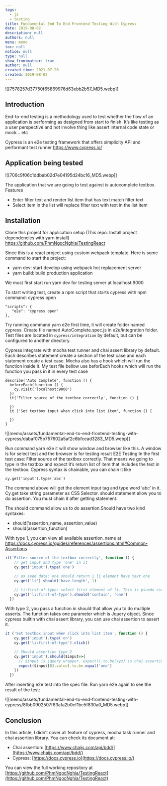```yaml
---
tags: 
  - js
  - testing
title: Fundamental End To End Frontend Testing With Cypress
date: 2019-08-02
description: null
authors: null
menu: memo
toc: null
notice: null
type: null
show_frontmatter: true
author: null
created_time: 2021-07-20
created: 2019-08-02
---
```


![[7578257d37750f65869976d63ebb2b57_MD5.webp]]


## Introduction

End-to-end testing is a methodology used to test whether the flow of an application is performing as designed from start to finish. It’s like testing as a user perspective and not involve thing like assert internal code state or mock… etc

Cypress is an e2e testing framework that offers simplicity API and performant test runner https://www.cypress.io/

## Application being tested

![[706c9f06c1ddbab02d7e04195d24bc16_MD5.webp]]


The application that we are going to test against is autocomplete textbox. Features

* Enter filter text and render list item that has text match filter text
* Select item in the list will replace filter text with text in the list item

## Installation

Clone this project for application setup (This repo. Install project dependencies with yarn install) https://github.com/PhmNgocNghia/TestingReact

Since this is a react project using custom webpack template. Here is some command to start the project:

* yarn dev: start develop using webpack hot replacement server
* yarn build: build production application

We must first start run yarn dev for testing server at localhost:9000

To start writing test, create a npm script that starts cypress with npm command: cypress open


```plain_text
"scripts": {
   "e2e": "cypress open"
},
```

Try running command yarn e2e first time, it will create folder named cypress. Create file named AutoComplete.spec.js in e2e/integration folder. Test files are located in `cypress/integration` by default, but can be configured to another directory.

Cypress integrate with mocha test runner and chai assert library by default. Each describes statement create a section of the test case and each statement create a test case. Mocha also has a hook which will run the function inside it. My test file bellow use beforEach hooks which will run the function you pass in it in every test case


```plain_text
describe('Auto Complete', function () {
  beforeEach(function () {
    cy.visit('localhost:9000')
  })
  it('Filter source of the textbox correctly', function () {

  })
  it ('Set textbox input when click into list item', function () {

  })
}
```


![[memo/assets/fundamental-end-to-end-frontend-testing-with-cypress/dabaf075b757602a5af2c6bfcead3283_MD5.webp]]


Run command yarn e2e it will show window and browser like this. A window is for select test and the browser is for testing result
E2E Testing
In the first test case: Filter source of the textbox correctly. That means we going to type in the textbox and expect it’s return list of item that includes the text in the textbox. Cypress syntax is chainable, you can chain it like

`cy.get('input').type('abc')`


The command above will get the element input tag and type word ‘abc’ in it. Cy.get take string parameter as CSS Selector. should statement allow you to do assertion. You must chain it after getting statement.


The should command allow us to do assertion.Should have two kind syntaxes:

* should(‘assertion_name, assertion_value)
* should(assertion_function)

With type 1, you can view all available assertion_name at https://docs.cypress.io/guides/references/assertions.html#Common-Assertions

```javascript
it('Filter source of the textbox correctly', function () {
    // get input and type 'one' in it
    cy.get('input').type('one')

    // as seed data: one should return 1 li element have text one
    cy.get('li').should('have.length', 1)

    // li:first-of-type: select first element of li. This is psuedo css selector
    cy.get('li:first-of-type').should('contain', 'one')
  })
```

With type 2, you pass a function in should that allow you to do multiple asserts. The function takes one parameter which is Jquery object. Since cypress builtin with chai assert library, you can use chai assertion to assert it.

```javascript
it ('Set textbox input when click into list item', function () {
    cy.get('input').type('on')
    cy.get('li:first-of-type').click()

    // Should assertion type 2
    cy.get('input').should($input=>{
      // $input is jquery wrapper. expect().to.be(xyz) is chai assertion
      expect($input[0].value).to.be.equal('one')
    })
  })
```

After inserting e2e test into the spec file. Run yarn e2e again to see the result of the test:

![[memo/assets/fundamental-end-to-end-frontend-testing-with-cypress/8fbb0902507f83afa2b0ef1bc5f830a0_MD5.webp]]


## Conclusion

In this article, I didn’t cover all feature of cypress, mocha task runner and chai assertion library. You can check its document at:

* Chai assertion: [https://www.chaijs.com/api/bdd/](https://www.chaijs.com/api/bdd/)
* Cypress: [https://docs.cypress.io](https://docs.cypress.io/)

You can view the full working repository at [https://github.com/PhmNgocNghia/TestingReact](https://github.com/PhmNgocNghia/TestingReact)
